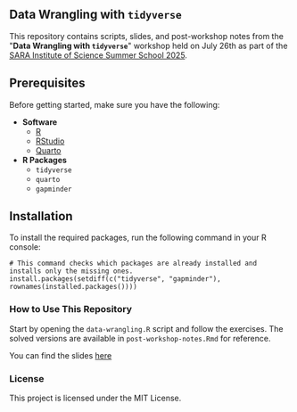 ## Data Wrangling with `tidyverse`

This repository contains scripts, slides, and post-workshop notes from the "**Data Wrangling with `tidyverse`**" workshop held on July 26th as part of the [SARA Institute of Science Summer School 2025](https://sara-edu.netlify.app/summer/2025-r4b/).

## Prerequisites

Before getting started, make sure you have the following:

-   **Software**
    -   [R](https://cran.r-project.org/)
    -   [RStudio](https://posit.co/download/rstudio/)
    -   [Quarto](https://quarto.org/docs/get-started/)
-   **R Packages**
    -   `tidyverse`
    -   `quarto`
    -   `gapminder`

## Installation

To install the required packages, run the following command in your R console:

```         
# This command checks which packages are already installed and installs only the missing ones.
install.packages(setdiff(c("tidyverse", "gapminder"), rownames(installed.packages())))
```

### How to Use This Repository

Start by opening the `data-wrangling.R` script and follow the exercises. The solved versions are available in `post-workshop-notes.Rmd` for reference.

You can find the slides [here](https://cecibaldoni.github.io/data-wrangling-tidyverse/#/title-slide)

### License

This project is licensed under the MIT License.